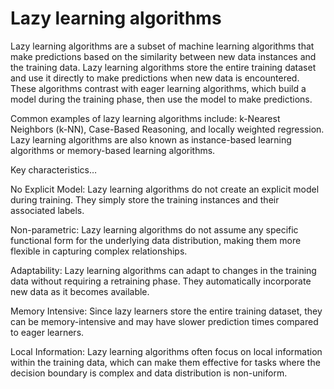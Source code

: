 # Lazy learning algorithms

Lazy learning algorithms are a subset of machine learning algorithms that make predictions based on the similarity between new data instances and the training data. Lazy learning algorithms store the entire training dataset and use it directly to make predictions when new data is encountered. These algorithms contrast with eager learning algorithms, which build a model during the training phase, then use the model to make predictions.

Common examples of lazy learning algorithms include: k-Nearest Neighbors (k-NN), Case-Based Reasoning, and locally weighted regression. Lazy learning algorithms are also known as instance-based learning algorithms or memory-based learning algorithms.

Key characteristics…

No Explicit Model: Lazy learning algorithms do not create an explicit model during training. They simply store the training instances and their associated labels.

Non-parametric: Lazy learning algorithms do not assume any specific functional form for the underlying data distribution, making them more flexible in capturing complex relationships.

Adaptability: Lazy learning algorithms can adapt to changes in the training data without requiring a retraining phase. They automatically incorporate new data as it becomes available.

Memory Intensive: Since lazy learners store the entire training dataset, they can be memory-intensive and may have slower prediction times compared to eager learners.

Local Information: Lazy learning algorithms often focus on local information within the training data, which can make them effective for tasks where the decision boundary is complex and data distribution is non-uniform.

